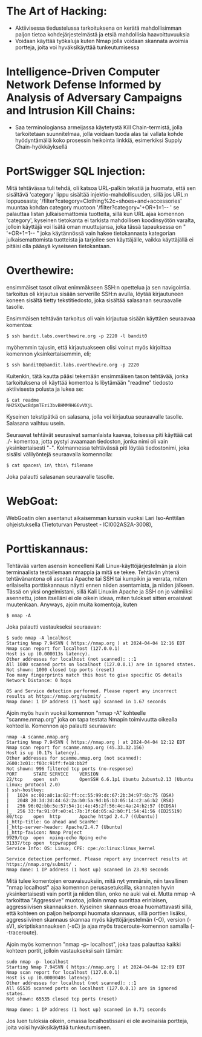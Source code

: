 # The Art of Hacking:

- Aktiivisessa tiedustelussa tarkoituksena on kerätä mahdollisimman paljon tietoa kohdejärjestelmästä ja etsiä mahdollisia haavoittuvuuksia
- Voidaan käyttää työkaluja kuten Nmap jolla voidaan skannata avoimia portteja, joita voi hyväksikäyttää tunkeutumisessa

# Intelligence-Driven Computer Network Defense Informed by Analysis of Adversary Campaigns and Intrusion Kill Chains:

- Saa terminologiansa armeijassa käytetystä Kill Chain-termistä, jolla tarkoitetaan suunnitelmaa, jolla voidaan tuoda alas tai vallata kohde hyödyntämällä koko prosessin heikointa linkkiä, esimerkiksi Supply Chain-hyökkäyksellä


# PortSwigger SQL Injection: 
Mitä tehtävässa tuli tehdä, oli katsoa URL-palkin tekstiä ja huomata, että sen sisältävä 'category' lippu sisältää injektio-mahdollisuuden, sillä jos URL:n loppuosasta; '/filter?category=Clothing%2c+shoes+and+accessories' muuntaa kohdan category muotoon '/filter?category='+OR+1=1-- ' se palauttaa listan julkaisemattomia tuotteita, sillä kun URL ajaa komennon 'category', kyseinen tietokanta ei tarkista mahdollisen koodinsyötön varalta, jolloin käyttäjä voi lisätä oman muuttujansa, joka tässä tapauksessa on " '+OR+1=1-- " joka käytännössä vain hakee tietokannasta kategorian julkaisemattomista tuotteista ja tarjoilee sen käyttäjälle, vaikka käyttäjällä ei pitäisi olla pääsyä kyseiseen tietokantaan.



# Overthewire: 
ensimmäiset tasot olivat enimmäkseen SSH:n opettelua ja sen navigointia. tarkoitus oli kirjautua sisään serverille SSH:n avulla, löytää kirjautuneen koneen sisältä tietty tekstitiedosto, joka sisältää salasanan seuraavalle tasolle.

Ensimmäisen tehtävän tarkoitus oli vain kirjautua sisään käyttäen seuraavaa komentoa:

    $ ssh bandit.labs.overthewire.org -p 2220 -l bandit0

myöhemmin tajusin, että kirjautuakseen olisi voinut myös kirjoittaa komennon yksinkertaisemmin, eli;

    $ ssh bandit0@bandit.labs.overthewire.org -p 2220

Kuitenkin, tätä kautta pääsi tekemään ensimmäisen tason tehtävää, jonka tarkoituksena oli käyttää komentoa ls löytämään "readme" tiedosto aktiivisesta polusta ja lukea se:

    $ cat readme
    NH2SXQwcBdpmTEzi3bvBHMM9H66vVXjL

Kyseinen tekstipätkä on salasana, jolla voi kirjautua seuraavalle tasolle. Salasana vaihtuu usein.

Seuraavat tehtävät seurasivat samanlaista kaavaa, toisessa piti käyttää cat ./- komentoa, jotta pystyi avaamaan tiedoston, jonka nimi oli vain yksinkertaisesti "-". Kolmannessa tehtävässä piti löytää tiedostonimi, joka sisälsi välilyöntejä seuraavalla komennolla:

    $ cat spaces\ in\ this\ filename

Joka palautti salasanan seuraavalle tasolle.


# WebGoat:

WebGoatin olen asentanut aikaisemman kurssin vuoksi Lari Iso-Anttilan ohjeistuksella (Tietoturvan Perusteet - ICI002AS2A-3008), 


# Porttiskannaus:
Tehtävää varten asensin koneelleni Kali Linux-käyttöjärjestelmän ja aloin terminaalista testailemaan nmappia ja mitä se tekee. Tehtävän yhtenä tehtävänantona oli asentaa Apache tai SSH tai kumpikin ja verrata, miten erilaiselta porttiskannaus näytti ennen niiden asentamista, ja niiden jälkeen. Tässä on yksi ongelmistani, sillä Kali Linuxiin Apache ja SSH on jo valmiiksi asennettu, joten itselläni ei ole oikein ideaa, miten tulokset sitten eroaisivat muutenkaan. Anyways, ajoin muita komentoja, kuten 

    $ nmap -A

Joka palautti vastaukseksi seuraavan:

    $ sudo nmap -A localhost 
    Starting Nmap 7.94SVN ( https://nmap.org ) at 2024-04-04 12:16 EDT
    Nmap scan report for localhost (127.0.0.1)
    Host is up (0.000013s latency).
    Other addresses for localhost (not scanned): ::1
    All 1000 scanned ports on localhost (127.0.0.1) are in ignored states.
    Not shown: 1000 closed tcp ports (reset)
    Too many fingerprints match this host to give specific OS details
    Network Distance: 0 hops

    OS and Service detection performed. Please report any incorrect results at https://nmap.org/submit/ .
    Nmap done: 1 IP address (1 host up) scanned in 1.67 seconds

Ajoin myös huvin vuoksi komennon "nmap -A" kohteelle "scanme.nmap.org" joka on tapa testata Nmapin toimivuutta oikealla kohteella. Komennon ajo palautti seuraavan:

    nmap -A scanme.nmap.org
    Starting Nmap 7.94SVN ( https://nmap.org ) at 2024-04-04 12:12 EDT
    Nmap scan report for scanme.nmap.org (45.33.32.156)
    Host is up (0.17s latency).
    Other addresses for scanme.nmap.org (not scanned): 2600:3c01::f03c:91ff:fe18:bb2f
    Not shown: 996 filtered tcp ports (no-response)
    PORT      STATE SERVICE    VERSION
    22/tcp    open  ssh        OpenSSH 6.6.1p1 Ubuntu 2ubuntu2.13 (Ubuntu Linux; protocol 2.0)
    | ssh-hostkey: 
    |   1024 ac:00:a0:1a:82:ff:cc:55:99:dc:67:2b:34:97:6b:75 (DSA)
    |   2048 20:3d:2d:44:62:2a:b0:5a:9d:b5:b3:05:14:c2:a6:b2 (RSA)
    |   256 96:02:bb:5e:57:54:1c:4e:45:2f:56:4c:4a:24:b2:57 (ECDSA)
    |_  256 33:fa:91:0f:e0:e1:7b:1f:6d:05:a2:b0:f1:54:41:56 (ED25519)
    80/tcp    open  http       Apache httpd 2.4.7 ((Ubuntu))
    |_http-title: Go ahead and ScanMe!
    |_http-server-header: Apache/2.4.7 (Ubuntu)
    |_http-favicon: Nmap Project
    9929/tcp  open  nping-echo Nping echo
    31337/tcp open  tcpwrapped
    Service Info: OS: Linux; CPE: cpe:/o:linux:linux_kernel
    
    Service detection performed. Please report any incorrect results at https://nmap.org/submit/ .
    Nmap done: 1 IP address (1 host up) scanned in 23.93 seconds

Mitä tulee komentojen eroavaisuuksiin, mitä nyt ymmärsin, niin tavallinen "nmap localhost" ajaa komennon perusasetuksilla, skannaten hyvin yksinkertaisesti vain portit ja niiden tilan, onko ne auki vai ei. Mutta nmap -A tarkoittaa "Aggressive" muotoa, jolloin nmap suorittaa erinlaisen, aggressiivisen skannauksen. Kyseinen skannaus eroaa huomattavasti sillä, että kohteen on paljon helpompi huomata skannaus, sillä porttien lisäksi, aggressiivinen skannaus skannaa myös käyttöjärjestelmän (-O), version (-sV), skriptiskannauksen (-sC) ja ajaa myös traceroute-komennon samalla (--traceroute).

Ajoin myös komennon "nmap -p- localhost", joka taas palauttaa kaikki kohteen portit, jolloin vastaukseksi sain tämän:

    sudo nmap -p- localhost 
    Starting Nmap 7.94SVN ( https://nmap.org ) at 2024-04-04 12:09 EDT
    Nmap scan report for localhost (127.0.0.1)
    Host is up (0.0000040s latency).
    Other addresses for localhost (not scanned): ::1
    All 65535 scanned ports on localhost (127.0.0.1) are in ignored states.
    Not shown: 65535 closed tcp ports (reset)
    
    Nmap done: 1 IP address (1 host up) scanned in 0.71 seconds

Jos luen tuloksia oikein, omassa localhostissani ei ole avoinaisia portteja, joita voisi hyväksikäyttää tunkeutumiseen.
